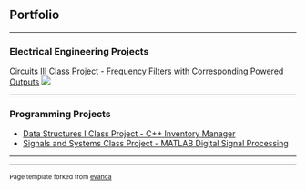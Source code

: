 ## Portfolio

---

### Electrical Engineering Projects 

[Circuits III Class Project - Frequency Filters with Corresponding Powered Outputs](https://docs.google.com/presentation/d/14jIs4SlK4PXPIFRasWT232WhZcjoWS1ieW0mSaR8mKE/edit?usp=sharing)
<img src="images/dummy_thumbnail.jpg?raw=true"/>

---

### Programming Projects

- [Data Structures I Class Project - C++ Inventory Manager](https://docs.google.com/document/d/18BYb5g9sHsMbgu17mEpkA3gTkIYn_MJUmeTJD__lfFA/edit?usp=sharing)
- [Signals and Systems Class Project - MATLAB Digital Signal Processing](https://docs.google.com/document/d/1Z4eoE59PdcQEaKK66lvaQY25ejm5ofHylBh3FhMC8LQ/edit?usp=sharing)

---




---
<p style="font-size:11px">Page template forked from <a href="https://github.com/evanca/quick-portfolio">evanca</a></p>
<!-- Remove above link if you don't want to attibute -->
